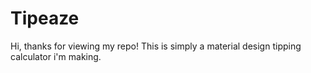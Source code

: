 # Tipeaze
Hi, thanks for viewing my repo! This is simply a material design tipping calculator i'm making. 
